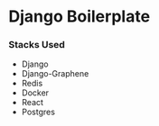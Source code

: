 # Django Boilerplate

### Stacks Used

- Django
- Django-Graphene
- Redis
- Docker
- React
- Postgres
